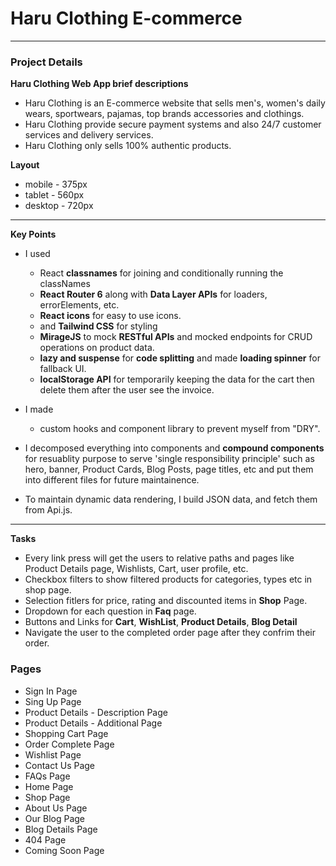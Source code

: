 # Haru Clothing E-commerce 
---

### Project Details

**Haru Clothing Web App brief descriptions**
- Haru Clothing is an E-commerce website that sells men's, women's daily wears, sportwears, pajamas, top brands accessories and clothings.
- Haru Clothing provide secure payment systems and also 24/7 customer services and delivery services.
- Haru Clothing only sells 100% authentic products.

**Layout**
- mobile - 375px
- tablet - 560px
- desktop - 720px
---

**Key Points**
- I used
    - React **classnames** for joining and conditionally running the classNames
    - **React Router 6** along with **Data Layer APIs** for loaders, errorElements, etc.
    - **React icons** for easy to use icons.
    - and **Tailwind CSS** for styling
    - **MirageJS** to mock **RESTful APIs** and mocked endpoints for CRUD operations on product data.
    - **lazy and suspense** for **code splitting** and made **loading spinner** for fallback UI.
    - **localStorage API** for temporarily keeping the data for the cart then delete them after the user see the invoice.
- I made 
    - custom hooks and component library to prevent myself from "DRY".

- I decomposed everything into components and **compound components** for resuablity purpose to serve 'single responsibility principle' such as hero, banner, Product Cards, Blog Posts, page titles, etc and put them into different files for future maintainence.

- To maintain dynamic data rendering, I build JSON data, and fetch them from Api.js.
---

**Tasks**
- Every link press will get the users to relative paths and pages like Product Details page, Wishlists, Cart, user profile, etc.
- Checkbox filters to show filtered products for categories, types etc in shop page.
- Selection fitlers for price, rating and discounted items in **Shop** Page.
- Dropdown for each question in **Faq** page.
- Buttons and Links for **Cart**, **WishList**, **Product Details**, **Blog Detail**
- Navigate the user to the completed order page after they confrim their order.

### Pages
- Sign In Page
- Sing Up Page
- Product Details - Description Page
- Product Details - Additional Page
- Shopping Cart Page
- Order Complete Page
- Wishlist Page
- Contact Us Page
- FAQs Page
- Home Page
- Shop Page
- About Us Page
- Our Blog Page
- Blog Details Page
- 404 Page
- Coming Soon Page






